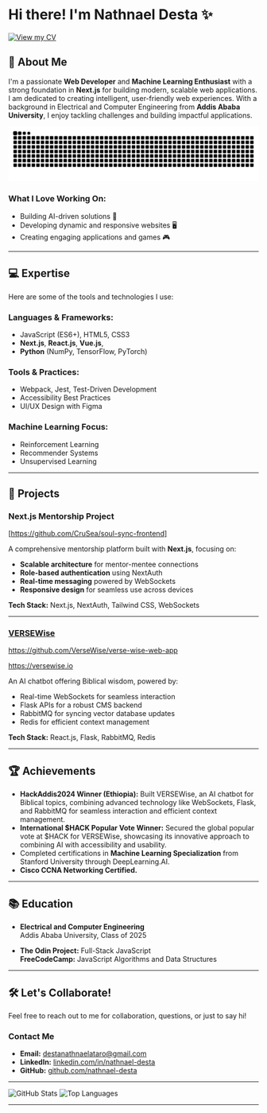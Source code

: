 # Hi there! I'm Nathnael Desta ✨

[![View my CV](https://img.shields.io/badge/View%20My%20CV-blue?style=for-the-badge&logo=CV)](https://flowcv.com/resume/sb6bns3m88r2)

## 🚀 About Me
I'm a passionate **Web Developer** and **Machine Learning Enthusiast** with a strong foundation in **Next.js** for building modern, scalable web applications. I am dedicated to creating intelligent, user-friendly web experiences. With a background in Electrical and Computer Engineering from **Addis Ababa University**, I enjoy tackling challenges and building impactful applications.

![snake gif](https://github.com/nathnael-desta/nathnael-desta/blob/output/snake.svg)

###

### **What I Love Working On:**
- Building AI-driven solutions 🌟
- Developing dynamic and responsive websites 🖥️
- Creating engaging applications and games 🎮

---

## 💻 Expertise
Here are some of the tools and technologies I use:

### **Languages & Frameworks:**
- JavaScript (ES6+), HTML5, CSS3
-  **Next.js**, **React.js**, **Vue.js**,
- **Python** (NumPy, TensorFlow, PyTorch)

### **Tools & Practices:**
- Webpack, Jest, Test-Driven Development
- Accessibility Best Practices
- UI/UX Design with Figma

### **Machine Learning Focus:**
- Reinforcement Learning
- Recommender Systems
- Unsupervised Learning

---

## 🌟 Projects

### Next.js Mentorship Project
[https://github.com/CruSea/soul-sync-frontend]

A comprehensive mentorship platform built with **Next.js**, focusing on:
- **Scalable architecture** for mentor-mentee connections
- **Role-based authentication** using NextAuth
- **Real-time messaging** powered by WebSockets
- **Responsive design** for seamless use across devices

**Tech Stack:** Next.js, NextAuth, Tailwind CSS, WebSockets

---

### [VERSEWise](https://versewise.io)
https://github.com/VerseWise/verse-wise-web-app

https://versewise.io

An AI chatbot offering Biblical wisdom, powered by:
- Real-time WebSockets for seamless interaction
- Flask APIs for a robust CMS backend
- RabbitMQ for syncing vector database updates
- Redis for efficient context management

**Tech Stack:** React.js, Flask, RabbitMQ, Redis

---

## 🏆 Achievements
- **HackAddis2024 Winner (Ethiopia):** Built VERSEWise, an AI chatbot for Biblical topics, combining advanced technology like WebSockets, Flask, and RabbitMQ for seamless interaction and efficient context management.  
- **International $HACK Popular Vote Winner:** Secured the global popular vote at $HACK for VERSEWise, showcasing its innovative approach to combining AI with accessibility and usability.
- Completed certifications in **Machine Learning Specialization** from Stanford University through DeepLearning.AI.
- **Cisco CCNA Networking Certified.**

---

## 📚 Education
- **Electrical and Computer Engineering**  
  Addis Ababa University, Class of 2025

- **The Odin Project:** Full-Stack JavaScript  
  **FreeCodeCamp:** JavaScript Algorithms and Data Structures

---

## 🛠️ Let's Collaborate!
Feel free to reach out to me for collaboration, questions, or just to say hi!

### **Contact Me**
- **Email:** [destanathnaelataro@gmail.com](mailto:destanathnaelataro@gmail.com)
- **LinkedIn:** [linkedin.com/in/nathnael-desta](https://linkedin.com/in/nathnael-desta)
- **GitHub:** [github.com/nathnael-desta](https://github.com/nathnael-desta)

---

![GitHub Stats](https://github-readme-stats.vercel.app/api?username=nathnael-desta&show_icons=true&theme=radical)
![Top Languages](https://github-readme-stats.vercel.app/api/top-langs/?username=nathnael-desta&layout=compact&theme=radical)

---

